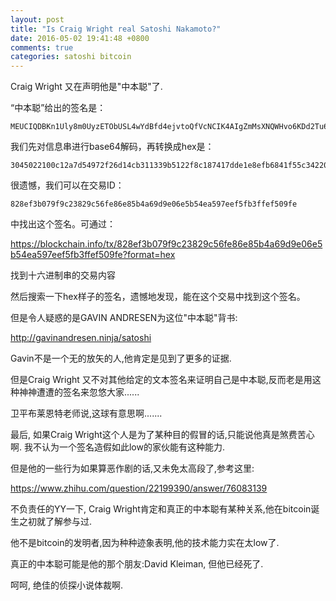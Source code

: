 ```yaml
---
layout: post
title: "Is Craig Wright real Satoshi Nakamoto?"
date: 2016-05-02 19:41:48 +0800
comments: true
categories: satoshi bitcoin
---
```


Craig Wright 又在声明他是"中本聪"了.

“中本聪”给出的签名是：

    MEUCIQDBKn1Uly8m0UyzETObUSL4wYdBfd4ejvtoQfVcNCIK4AIgZmMsXNQWHvo6KDd2Tu6euEl13VTC3ihl6XUlhcU+fM4=

我们先对信息串进行base64解码，再转换成hex是：

    3045022100c12a7d54972f26d14cb311339b5122f8c187417dde1e8efb6841f55c34220ae0022066632c5cd4161efa3a2837764eee9eb84975dd54c2de2865e9752585c53e7cce

很遗憾，我们可以在交易ID：

    828ef3b079f9c23829c56fe86e85b4a69d9e06e5b54ea597eef5fb3ffef509fe

中找出这个签名。可通过：

https://blockchain.info/tx/828ef3b079f9c23829c56fe86e85b4a69d9e06e5b54ea597eef5fb3ffef509fe?format=hex

找到十六进制串的交易内容

然后搜索一下hex样子的签名，遗憾地发现，能在这个交易中找到这个签名。

但是令人疑惑的是GAVIN ANDRESEN为这位"中本聪"背书:

http://gavinandresen.ninja/satoshi

Gavin不是一个无的放矢的人,他肯定是见到了更多的证据.

但是Craig Wright 又不对其他给定的文本签名来证明自己是中本聪,反而老是用这种神神遭遭的签名来忽悠大家......

卫平布莱恩特老师说,这球有意思啊.......

最后, 如果Craig Wright这个人是为了某种目的假冒的话,只能说他真是煞费苦心啊. 我不认为一个签名造假如此low的家伙能有这种能力.

但是他的一些行为如果算恶作剧的话,又未免太高段了,参考这里:

https://www.zhihu.com/question/22199390/answer/76083139

不负责任的YY一下, Craig Wright肯定和真正的中本聪有某种关系,他在bitcoin诞生之初就了解参与过.

他不是bitcoin的发明者,因为种种迹象表明,他的技术能力实在太low了.

真正的中本聪可能是他的那个朋友:David Kleiman, 但他已经死了.

呵呵, 绝佳的侦探小说体裁啊.
